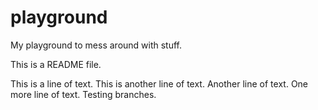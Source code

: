 # playground
My playground to mess around with stuff.

This is a README file.

This is a line of text.
This is another line of text.
Another line of text.
One more line of text.
Testing branches.
